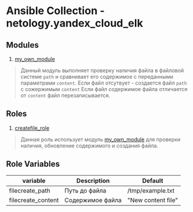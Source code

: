 # Ansible Collection - netology.yandex_cloud_elk

Modules
--------------

1. [my_own_module](plugins/modules/my_own_module.py)

> Данный модуль выполняет проверку наличия файла в файловой системе `path`  и сравнивает его содержимое с переданными параметрами `content`.
> Если файл отсутвует - создается файл `path` с сожержимым `content`
> Если файл содержимое файла отличается от `content` файл перезаписывается.

Roles
--------------

1. [createfile_role](roles/createfile_role/README.md)

> Данная роль использует модуль [my_own_module](plugins/modules/my_own_module.py) для проверки наличия, обновление содержимого и создания файла.

Role Variables
--------------

  variable | Description | Default
 --- | --- | ---
 filecreate_path | Путь до файла | /tmp/example.txt
 filecreate_content | Содержимое файла | "New content file"
